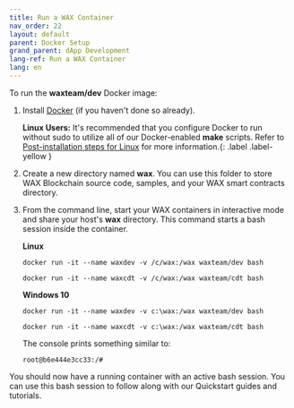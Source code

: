 ```yaml
---
title: Run a WAX Container
nav_order: 22
layout: default
parent: Docker Setup
grand_parent: dApp Development
lang-ref: Run a WAX Container
lang: en
---
```


To run the **waxteam/dev** Docker image:

1. Install <a href="https://www.docker.com/get-started" target="_blank">Docker</a> (if you haven't done so already). 

    <strong>Linux Users:</strong> It's recommended that you configure Docker to run without sudo to utilize all of our Docker-enabled <strong>make</strong> scripts. Refer to <a href="https://docs.docker.com/install/linux/linux-postinstall/" target="_blank">Post-installation steps for Linux</a> for more information.{: .label .label-yellow }

2. Create a new directory named **wax**. You can use this folder to store WAX Blockchain source code, samples, and your WAX smart contracts directory. 

3. From the command line, start your WAX containers in interactive mode and share your host's **wax** directory. This command starts a bash session inside the container.

    **Linux**

    ```shell
    docker run -it --name waxdev -v /c/wax:/wax waxteam/dev bash
    ```

    ```shell
    docker run -it --name waxcdt -v /c/wax:/wax waxteam/cdt bash
    ```

    **Windows 10**

    ```shell
    docker run -it --name waxdev -v c:\wax:/wax waxteam/dev bash
    ```

    ```shell
    docker run -it --name waxcdt -v c:\wax:/wax waxteam/cdt bash
    ```

    The console prints something similar to:

    ```shell
    root@b6e444e3cc33:/#
    ```

You should now have a running container with an active bash session. You can use this bash session to follow along with our Quickstart guides and tutorials.



